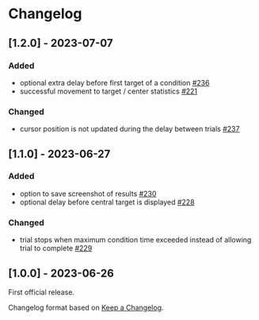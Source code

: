# Changelog

## [1.2.0] - 2023-07-07

### Added

- optional extra delay before first target of a condition [#236](https://github.com/ssciwr/vstt/pull/236)
- successful movement to target / center statistics [#221](https://github.com/ssciwr/vstt/pull/221)

### Changed

- cursor position is not updated during the delay between trials [#237](https://github.com/ssciwr/vstt/pull/237)

## [1.1.0] - 2023-06-27

### Added

- option to save screenshot of results [#230](https://github.com/ssciwr/vstt/pull/230)
- optional delay before central target is displayed [#228](https://github.com/ssciwr/vstt/pull/228)

### Changed

- trial stops when maximum condition time exceeded instead of allowing trial to complete [#229](https://github.com/ssciwr/vstt/pull/229)

## [1.0.0] - 2023-06-26

First official release.

Changelog format based on [Keep a Changelog](https://keepachangelog.com/en/1.0.0/).
